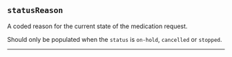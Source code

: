 ## `statusReason`

A coded reason for the current state of the medication request.

Should only be populated when the `status` is `on-hold`, `cancelled` or `stopped`.

---

